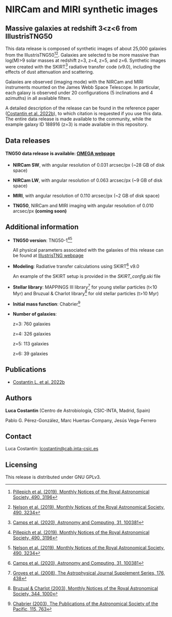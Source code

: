 # NIRCam and MIRI synthetic images

## Massive galaxies at redshift 3<z<6 from IllustrisTNG50

This data release is composed of synthetic images of about 25,000 galaxies from the IllustrisTNG50[^1][^2]. Galaxies are selected to be more massive than log(M)>9 solar masses at redshift z=3, z=4, z=5, and z=6. Synthetic images were created with the SKIRT[^3] radiative transfer code (v9.0), including the effects of dust attenuation and scattering. 

Galaxies are observed (imaging mode) with the NIRCam and MIRI instruments mounted on the James Webb Space Telescope. In particular, each galaxy is observed under 20 configurations (5 inclinations and 4 azimuths) in all available filters. 

A detailed description of the release can be found in the reference paper ([Costantin et al. 2022b](https://ui.adsabs.harvard.edu/abs/2022arXiv220800007C/abstract)), to which citation is requested if you use this data. The entire data release is made available to the community, while the example galaxy ID 188916 (z=3) is made available in this repository.
 
## Data releases

#### TNG50 data release is available: **[ΩMEGA webpage](https://www.lucacostantin.com/OMEGA)**

* **NIRCam SW**, with angular resolution of 0.031 arcsec/px (~28 GB of disk space)

* **NIRCam LW**, with angular resolution of 0.063 arcsec/px (~9 GB of disk space)

* **MIRI**, with angular resolution of 0.110 arcsec/px (~2 GB of disk space)

* **TNG50**, NIRCam and MIRI imaging with angular resolution of 0.010 arcsec/px **(coming soon)**


## Additional information

* **TNG50 version**: TNG50-1[^1][^2]

   All physical parameters associated with the galaxies of this release can be found at [IllustrisTNG webpage](https://www.tng-project.org/data/docs/specifications/)

* **Modeling**: Radiative transfer calculations using SKIRT[^3] v9.0  
   
   An example of the SKIRT setup is provided in the *SKIRT_config.ski* file

* **Stellar library**: MAPPINGS III library[^4] for young stellar particles (t<10 Myr) and Bruzual & Charlot library[^5] for old stellar particles (t>10 Myr)

* **Initial mass function**: Chabrier[^6]

* **Number of galaxies**:

   z=3: 760 galaxies

   z=4: 326 galaxies

   z=5: 113 galaxies

   z=6: 39 galaxies
## Publications

* [Costantin L. et al. 2022b](https://ui.adsabs.harvard.edu/abs/2022arXiv220800007C/abstract)

## Authors

**Luca Costantin** (Centro de Astrobiología, CSIC-INTA, Madrid, Spain)

Pablo G. Pérez-González, Marc Huertas-Company, Jesús Vega-Ferrero
 
## Contact

Luca Costantin: lcostantin@cab.inta-csic.es

## Licensing

This release is distributed under GNU GPLv3.

[^1]: [Pillepich et al. (2019), Monthly Notices of the Royal Astronomical Society, 490, 3196](https://ui.adsabs.harvard.edu/abs/2019MNRAS.490.3196P/abstract)
[^2]: [Nelson et al. (2019), Monthly Notices of the Royal Astronomical Society, 490, 3234](https://ui.adsabs.harvard.edu/abs/2019MNRAS.490.3234N/abstract)
[^3]: [Camps et al. (2020), Astronomy and Computing, 31, 100381](https://ui.adsabs.harvard.edu/abs/2020A%26C....3100381C/abstract)
[^4]: [Groves et al. (2008), The Astrophysical Journal Supplement Series, 176, 438](https://ui.adsabs.harvard.edu/abs/2008ApJS..176..438G/abstract)
[^5]: [Bruzual & Charlot (2003), Monthly Notices of the Royal Astronomical Society, 344, 1000](https://ui.adsabs.harvard.edu/abs/2003MNRAS.344.1000B/abstract)
[^6]: [Chabrier (2003), The Publications of the Astronomical Society of the Pacific, 115, 763](https://ui.adsabs.harvard.edu/abs/2003PASP..115..763C/abstract)
